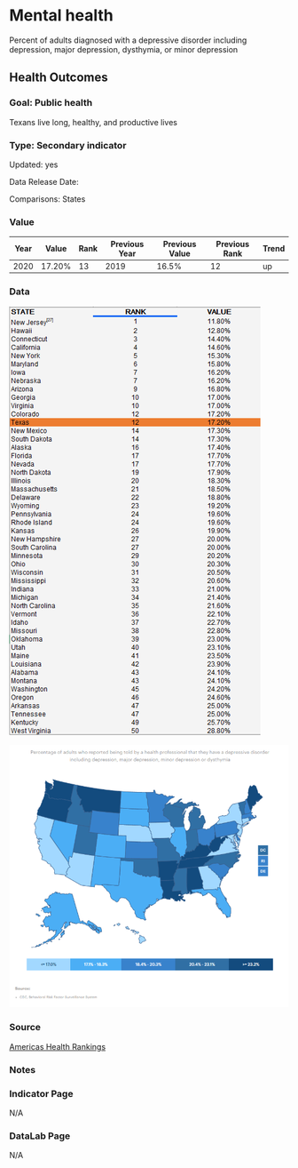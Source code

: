 # Mental health

Percent of adults diagnosed with a depressive disorder including depression, major depression, dysthymia, or minor depression

## Health Outcomes

### Goal: Public health

Texans live long, healthy, and productive lives

### Type: Secondary indicator

Updated: yes

Data Release Date: 


Comparisons: States

### Value

| Year |  Value      | Rank        | Previous Year | Previous Value | Previous Rank | Trend | 
| ----------- | ----------- | ----------- | ----------- | ----------- | ----------- | -----------|
|     2020    | 17.20%       |    13      |     2019    |    16.5%    | 12         |  up       | 

### Data

![data](./data_depression.PNG)

![map](./map_depression.PNG)

### Source

[Americas Health Rankings](https://www.americashealthrankings.org/explore/annual)

### Notes

### Indicator Page

N/A

### DataLab Page

N/A